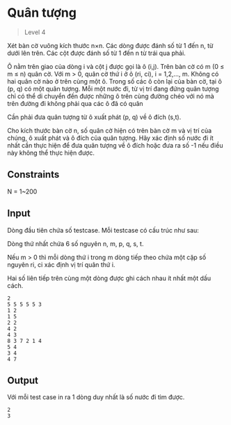 ﻿# Quân tượng
>
> Level 4

Xét bàn cờ vuông kích thước n×n. Các dòng được đánh số từ 1 đến n, từ dưới lên trên. Các cột được đánh số từ 1 đến n từ trái qua phải.

Ô nằm trên giao của dòng i và cột j được gọi là ô (i,j). Trên bàn cờ có m (0 ≤ m ≤ n) quân cờ. Với m > 0, quân cờ thứ i ở ô (ri, ci), i = 1,2,..., m. Không có hai quân cờ nào ở trên cùng một ô. Trong số các ô còn lại của bàn cờ, tại ô (p, q) có một quân tượng. Mỗi một nước đi, từ vị trí đang đứng quân tượng chỉ có thể di chuyển đến được những ô trên cùng đường chéo với nó mà trên đường đi không phải qua các ô đã có quân

Cần phải đưa quân tượng từ ô xuất phát (p, q) về ô đích (s,t).

Cho kích thước bàn cờ n, số quân cờ hiện có trên bàn cờ m và vị trí của chúng, ô xuất phát và ô đích của quân tượng. Hãy xác định số nước đi ít nhất cần thực hiện để đưa quân tượng về ô đích hoặc đưa ra số -1 nếu điều này không thể thực hiện được.

## Constraints

N = 1~200

## Input

Dòng đầu tiên chứa số testcase. Mỗi testcase có cấu trúc như sau:

Dòng thứ nhất chứa 6 số nguyên n, m, p, q, s, t.

Nếu m > 0 thì mỗi dòng thứ i trong m dòng tiếp theo chứa một cặp số nguyên ri, ci xác định vị trí quân thứ i.

Hai số liên tiếp trên cùng một dòng được ghi cách nhau ít nhất một dấu cách.


```
2
5 5 5 5 5 3
1 2
1 5
2 2
4 2
4 3
8 3 7 2 1 4
5 4
3 4
4 7
```

## Output

Với mỗi test case in ra 1 dòng duy nhất là số nước đi tìm được.

```
2
3
```